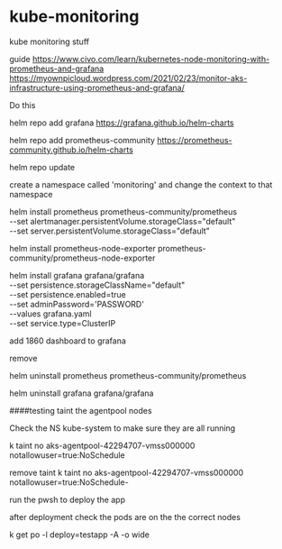 # kube-monitoring
kube monitoring stuff

guide
https://www.civo.com/learn/kubernetes-node-monitoring-with-prometheus-and-grafana
https://myownpicloud.wordpress.com/2021/02/23/monitor-aks-infrastructure-using-prometheus-and-grafana/

Do this

helm repo add grafana https://grafana.github.io/helm-charts

helm repo add prometheus-community https://prometheus-community.github.io/helm-charts

helm repo update

create a namespace called 'monitoring' and change the context to that namespace




helm install prometheus prometheus-community/prometheus \
--set alertmanager.persistentVolume.storageClass="default" \
--set server.persistentVolume.storageClass="default"

helm install prometheus-node-exporter prometheus-community/prometheus-node-exporter

helm install grafana grafana/grafana \
--set persistence.storageClassName="default" \
--set persistence.enabled=true \
--set adminPassword='PASSWORD' \
--values grafana.yaml \
--set service.type=ClusterIP

add 1860 dashboard to grafana

remove 

helm uninstall prometheus prometheus-community/prometheus

helm uninstall grafana grafana/grafana





####testing
taint the agentpool nodes

Check the NS kube-system to make sure they are all running 

k taint no aks-agentpool-42294707-vmss000000 notallowuser=true:NoSchedule


remove taint
k taint no aks-agentpool-42294707-vmss000000 notallowuser=true:NoSchedule-


run the pwsh to deploy the app

after deployment check the pods are on the the correct nodes

k get po -l deploy=testapp -A -o wide


